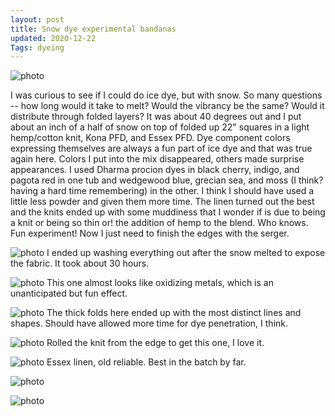 ```yaml
---
layout: post
title: Snow dye experimental bandanas
updated: 2020-12-22
Tags: dyeing
---
```


![photo](https://caitlinmeyer.github.io/project-log/images/snow-2.JPG)

I was curious to see if I could do ice dye, but with snow. So many questions -- how long would it take to melt? Would the vibrancy be the same? Would it distribute through folded layers? It was about 40 degrees out and I put about an inch of a half of snow on top of folded up 22" squares in a light hemp/cotton knit, Kona PFD, and Essex PFD. Dye component colors expressing themselves are always a fun part of ice dye and that was true again here. Colors I put into the mix disappeared, others made surprise appearances. I used Dharma procion dyes in black cherry, indigo, and pagota red in one tub and wedgewood blue, grecian sea, and moss (I think? having a hard time remembering) in the other. I think I should have used a little less powder and given them more time. The linen turned out the best and the knits ended up with some muddiness that I wonder if is due to being a knit or being so thin or! the addition of hemp to the blend. Who knows. Fun experiment! Now I just need to finish the edges with the serger.

![photo](https://caitlinmeyer.github.io/project-log/images/snow-1.JPG)
I ended up washing everything out after the snow melted to expose the fabric. It took about 30 hours.

![photo](https://caitlinmeyer.github.io/project-log/images/snow-3.JPG)
This one almost looks like oxidizing metals, which is an unanticipated but fun effect.

![photo](https://caitlinmeyer.github.io/project-log/images/snow-4.JPG)
The thick folds here ended up with the most distinct lines and shapes. Should have allowed more time for dye penetration, I think.

![photo](https://caitlinmeyer.github.io/project-log/images/snow-5.JPG)
Rolled the knit from the edge to get this one, I love it.

![photo](https://caitlinmeyer.github.io/project-log/images/snow-6.JPG)
Essex linen, old reliable. Best in the batch by far.

![photo](https://caitlinmeyer.github.io/project-log/images/snow-7.JPG)

![photo](https://caitlinmeyer.github.io/project-log/images/snow-8.JPG)
